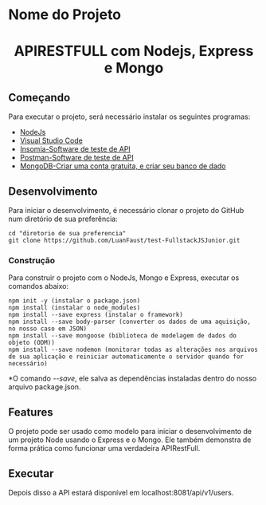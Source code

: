 # Nome do Projeto 
<h1 align="center">APIRESTFULL com Nodejs, Express e Mongo</h1>

## Começando

Para executar o projeto, será necessário instalar os seguintes programas:

- [NodeJs](https://nodejs.org/en/download/)
- [Visual Studio Code](https://code.visualstudio.com/download)
- [Insomia-Software de teste de API](https://insomnia.rest/download)
- [Postman-Software de teste de API](https://www.postman.com/downloads/)
- [MongoDB-Criar uma conta gratuita, e criar seu banco de dado](https://account.mongodb.com/account/login)

## Desenvolvimento

Para iniciar o desenvolvimento, é necessário clonar o projeto do GitHub num diretório de sua preferência:

```shell
cd "diretorio de sua preferencia"
git clone https://github.com/LuanFaust/test-FullstackJSJunior.git
```

### Construção

Para construir o projeto com o NodeJs, Mongo e Express, executar os comandos abaixo:

```shell
npm init -y (instalar o package.json)
npm install (instalar o node_modules)
npm install --save express (instalar o framework)
npm install --save body-parser (converter os dados de uma aquisição, no nosso caso em JSON)
npm install --save mongoose (biblioteca de modelagem de dados do objeto (ODM))
npm install --save nodemon (monitorar todas as alterações nos arquivos de sua aplicação e reiniciar automaticamente o servidor quando for necessário)
```

*O comando *--save*, ele salva as dependências instaladas dentro do nosso arquivo package.json.

## Features

O projeto pode ser usado como modelo para iniciar o desenvolvimento de um projeto Node usando o Express e o Mongo. Ele também demonstra de forma prática como funcionar uma verdadeira APIRestFull.

## Executar
Depois disso a API estará disponível em localhost:8081/api/v1/users.
